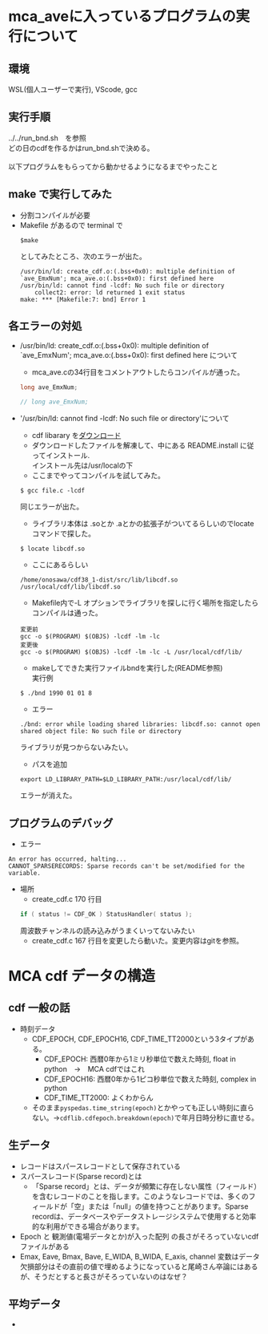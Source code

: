 # mca_aveに入っているプログラムの実行について
## 環境
WSL(個人ユーザーで実行), VScode, gcc
## 実行手順
../../run_bnd.sh　を参照  
どの日のcdfを作るかはrun_bnd.shで決める。  
<bar>  
以下プログラムをもらってから動かせるようになるまでやったこと
## make で実行してみた
- 分割コンパイルが必要
- Makefile があるので terminal で 
    ```
    $make 
    ```
    としてみたところ、次のエラーが出た。
    ```
    /usr/bin/ld: create_cdf.o:(.bss+0x0): multiple definition of `ave_EmxNum'; mca_ave.o:(.bss+0x0): first defined here
    /usr/bin/ld: cannot find -lcdf: No such file or directory
        collect2: error: ld returned 1 exit status
    make: *** [Makefile:7: bnd] Error 1
    ```

## 各エラーの対処
- /usr/bin/ld: create_cdf.o:(.bss+0x0): multiple definition of `ave_EmxNum'; mca_ave.o:(.bss+0x0): first defined here について
    - mca_ave.cの34行目をコメントアウトしたらコンパイルが通った。
    ```c  
    long ave_EmxNum;  
    ```  
    
    ```c  
    // long ave_EmxNum;
    ```  

- '/usr/bin/ld: cannot find -lcdf: No such file or directory'について
    - cdf libarary を[ダウンロード](https://cdf.gsfc.nasa.gov/html/sw_and_docs.html)
    - ダウンロードしたファイルを解凍して、中にある README.install に従ってインストール.  
    インストール先は/usr/localの下  
    - ここまでやってコンパイルを試してみた。  
    ```
    $ gcc file.c -lcdf  
    ```
    同じエラーが出た。

    - ライブラリ本体は .soとか .aとかの拡張子がついてるらしいのでlocate コマンドで探した。  
    ```
    $ locate libcdf.so
    ```
    - ここにあるらしい  
    ```
    /home/onosawa/cdf38_1-dist/src/lib/libcdf.so  
    /usr/local/cdf/lib/libcdf.so
    ```
    - Makefile内で-L オプションでライブラリを探しに行く場所を指定したらコンパイルは通った。  
    ```
    変更前  
    gcc -o $(PROGRAM) $(OBJS) -lcdf -lm -lc
    変更後  
    gcc -o $(PROGRAM) $(OBJS) -lcdf -lm -lc -L /usr/local/cdf/lib/
    ```
    - makeしてできた実行ファイルbndを実行した(README参照)  
    実行例
    ```
    $ ./bnd 1990 01 01 8
    ```
    - エラー
    ```
    ./bnd: error while loading shared libraries: libcdf.so: cannot open shared object file: No such file or directory
    ```
    ライブラリが見つからないみたい。
    - パスを追加
    ```
    export LD_LIBRARY_PATH=$LD_LIBRARY_PATH:/usr/local/cdf/lib/
    ```
    エラーが消えた。


## プログラムのデバッグ
- エラー
```
An error has occurred, halting...
CANNOT_SPARSERECORDS: Sparse records can't be set/modified for the variable.
```
- 場所
    - create_cdf.c 170 行目
    ```c
    if ( status != CDF_OK ) StatusHandler( status );
    ```
    周波数チャンネルの読み込みがうまくいってないみたい
    - create_cdf.c 167 行目を変更したら動いた。変更内容はgitを参照。


# MCA cdf データの構造
## cdf 一般の話
- 時刻データ
    - CDF_EPOCH, CDF_EPOCH16, CDF_TIME_TT2000という3タイプがある。
        - CDF_EPOCH: 西暦0年から1ミリ秒単位で数えた時刻, float in python　→　MCA cdfではこれ
        - CDF_EPOCH16: 西暦0年から1ピコ秒単位で数えた時刻, complex in python
        - CDF_TIME_TT2000: よくわからん
    - そのまま```pyspedas.time_string(epoch)```とかやっても正しい時刻に直らない。→```cdflib.cdfepoch.breakdown(epoch)```で年月日時分秒に直せる。

## 生データ
- レコードはスパースレコードとして保存されている
- スパースレコード(Sparse record)とは
    - 「Sparse record」とは、データが頻繁に存在しない属性（フィールド）を含むレコードのことを指します。このようなレコードでは、多くのフィールドが「空」または「null」の値を持つことがあります。Sparse recordは、データベースやデータストレージシステムで使用すると効率的な利用ができる場合があります。
- Epoch と 観測値(電場データとか)が入った配列 の長さがそろっていないcdfファイルがある
- Emax, Eave, Bmax, Bave, E_WIDA, B_WIDA, E_axis, channel 変数はデータ欠損部分はその直前の値で埋めるようになっていると尾崎さん卒論にはあるが、そうだとすると長さがそろっていないのはなぜ？

## 平均データ
- 